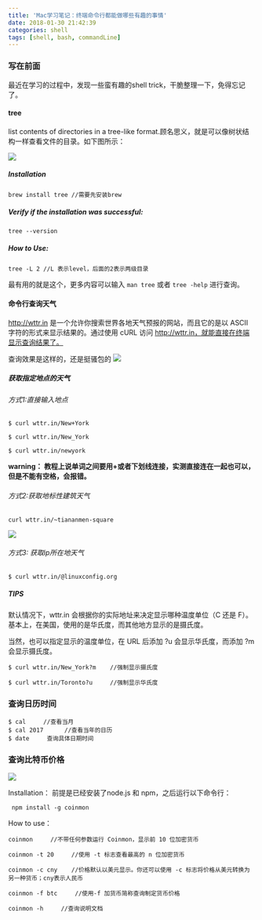 ```yaml
---
title: 'Mac学习笔记：终端命令行都能做哪些有趣的事情'
date: 2018-01-30 21:42:39
categories: shell
tags: [shell, bash, commandLine] 
---
```


### 写在前面

最近在学习的过程中，发现一些蛮有趣的shell trick，干脆整理一下，免得忘记了。

#### tree

list  contents  of directories in a tree-like format.顾名思义，就是可以像树状结构一样查看文件的目录。如下图所示：

<!--more-->

![](https://lh3.googleusercontent.com/-rDPY4rDi_c0/WnB3-0GqWGI/AAAAAAABgLQ/uDrAuJaQaxMJ5BscwWpSH9b9m3mQgrAMACHMYCw/I/15173201842167.jpg)

##### Installation

```
brew install tree //需要先安装brew
```
##### Verify if the installation was successful:

```
tree --version
```
##### How to Use:

```
tree -L 2 //L 表示level，后面的2表示两级目录
```

最有用的就是这个，更多内容可以输入 `man tree` 或者 `tree -help` 进行查询。

#### 命令行查询天气

http://wttr.in 是一个允许你搜索世界各地天气预报的网站，而且它的是以 ASCII 字符的形式来显示结果的。通过使用 cURL 访问 http://wttr.in，就能直接在终端显示查询结果了。

查询效果是这样的，还是挺骚包的
![](https://lh3.googleusercontent.com/-cQF82qBB2YA/WnB7vNt3k2I/AAAAAAABgLc/mHRGm3aSWhArkWkYTi_CeRtVvEG4q1XPgCHMYCw/I/15173211431762.jpg)

##### 获取指定地点的天气

###### 方式1:直接输入地点

```
$ curl wttr.in/New+York

$ curl wttr.in/New_York

$ curl wttr.in/newyork
```
**warning： 教程上说单词之间要用+或者下划线连接，实测直接连在一起也可以，但是不能有空格，会报错。**

###### 方式2:获取地标性建筑天气

```
curl wttr.in/~tiananmen-square
```
![](https://lh3.googleusercontent.com/-RxeS99xyXy8/WnB-asNAoJI/AAAAAAABgLo/zgjN0S_8QDk5DSlDrjT0sF5iTAqgeQkYQCHMYCw/I/15173218282849.jpg)

###### 方式3: 获取ip所在地天气

```
$ curl wttr.in/@linuxconfig.org
```
##### TIPS

默认情况下，wttr.in 会根据你的实际地址来决定显示哪种温度单位（C 还是 F）。基本上，在美国，使用的是华氏度，而其他地方显示的是摄氏度。

当然，也可以指定显示的温度单位，在 URL 后添加 ?u 会显示华氏度，而添加 ?m 会显示摄氏度。

```
$ curl wttr.in/New_York?m    //强制显示摄氏度

$ curl wttr.in/Toronto?u     //强制显示华氏度
```

### 查询日历时间

```
$ cal     //查看当月
$ cal 2017      //查看当年的日历
$ date     查询具体日期时间
```

### 查询比特币价格

![](http://oslz30y7b.bkt.clouddn.com/18-1-31/80978729.jpg)

Installation：
前提是已经安装了node.js 和 npm，之后运行以下命令行：

```
 npm install -g coinmon
```
How to use：

```
coinmon     //不带任何参数运行 Coinmon，显示前 10 位加密货币

coinmon -t 20     //使用 -t 标志查看最高的 n 位加密货币

coinmon -c cny    //价格默认以美元显示。你还可以使用 -c 标志将价格从美元转换为另一种货币；cny表示人民币

coinmon -f btc     //使用-f 加货币简称查询制定货币价格

coinmon -h     //查询说明文档
```




